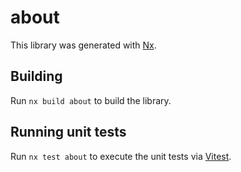 # about

This library was generated with [Nx](https://nx.dev).

## Building

Run `nx build about` to build the library.

## Running unit tests

Run `nx test about` to execute the unit tests via [Vitest](https://vitest.dev/).
